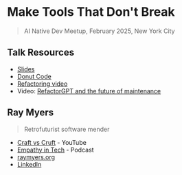 # Make Tools That Don't Break

> AI Native Dev Meetup, February 2025, New York City

## Talk Resources
* [Slides](./Slides/Make_Tools_That_Dont_Break_Feb_2025.pptx)
* [Donut Code](https://github.com/craftvscruft/refactoring-ioccc-2006-sloane)
* [Refactoring video](https://youtu.be/IznA7VZDiJc)
* Video: [RefactorGPT and the future of maintenance](https://www.youtube.com/watch?v=pc05to-uKzI)

## Ray Myers<!-- include: ray.md -->

> Retrofuturist software mender

* [Craft vs Cruft](https://www.youtube.com/@craftvscruft8060) - YouTube
* [Empathy in Tech](https://www.empathyintech.com/) - Podcast
* [raymyers.org](https://raymyers.org)
* [LinkedIn](https://www.linkedin.com/in/cadrlife)

<!-- endInclude -->

